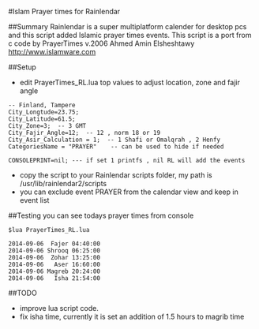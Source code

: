 #Islam Prayer times for Rainlendar

##Summary
Rainlendar is a super multiplatform calender for desktop pcs and this script added Islamic prayer times events.
This script is a port from c code by PrayerTimes v.2006 Ahmed Amin Elsheshtawy http://www.islamware.com

##Setup
* edit PrayerTimes_RL.lua top values to adjust location, zone and fajir angle
```
-- Finland, Tampere
City_Longtude=23.75;
City_Latitude=61.5;
City_Zone=3;  -- 3 GMT
City_Fajir_Angle=12;  -- 12 , norm 18 or 19
City_Asir_Calculation = 1;  -- 1 Shafi or Omalqrah , 2 Henfy
CategoriesName = "PRAYER"    -- can be used to hide if needed

CONSOLEPRINT=nil; --- if set 1 printfs , nil RL will add the events
```
* copy the script to your Rainlendar scripts folder, my path is /usr/lib/rainlendar2/scripts
* you can exclude event PRAYER from the calendar view and keep in event list

##Testing
you can see todays prayer times from console

```
$lua PrayerTimes_RL.lua

2014-09-06  Fajer 04:40:00
2014-09-06 Shrooq 06:25:00
2014-09-06  Zohar 13:25:00
2014-09-06   Aser 16:60:00
2014-09-06 Magreb 20:24:00
2014-09-06   Isha 21:54:00

```
##TODO
* improve lua script code.
* fix isha time, currently it is set an addition of 1.5 hours to magrib time